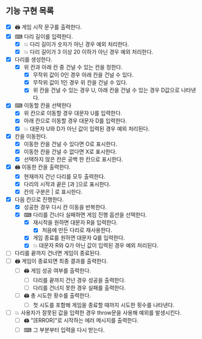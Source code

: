 ## 기능 구현 목록

- [x] 🖨 게임 시작 문구를 출력한다.
- [x] ⌨ 다리 길이를 입력한다.
  - [x] 💥 다리 길이가 숫자가 아닌 경우 예외 처리한다.
  - [x] 💥 다리 길이가 3 이상 20 이하가 아닌 경우 예외 처리한다.
- [x] 다리를 생성한다.
  - [x] 위 칸과 아래 칸 중 건널 수 있는 칸을 정한다.
    - [x] 무작위 값이 0인 경우 아래 칸을 건널 수 있다.
    - [x] 무작위 값이 1인 경우 위 칸을 건널 수 있다.
    - [x] 위 칸을 건널 수 있는 경우 U, 아래 칸을 건널 수 있는 경우 D값으로 나타낸다.
- [x] ⌨ 이동할 칸을 선택한다
  - [x] 위 칸으로 이동할 경우 대문자 U를 입력한다.
  - [x] 아래 칸으로 이동할 경우 대문자 D를 입력한다.
  - [x] 💥 대문자 U와 D가 아닌 값이 입력된 경우 예외 처리된다.
- [x] 칸을 이동한다.
  - [x] 이동한 칸을 건널 수 있다면 O로 표시한다.
  - [x] 이동한 칸을 건널 수 없다면 X로 표시한다.
  - [x] 선택하지 않은 칸은 공백 한 칸으로 표시한다.
- [x] 🖨 이동한 칸을 출력한다.
  - [x] 현재까지 건넌 다리를 모두 출력한다.
  - [x] 다리의 시작과 끝은 [과 ]으로 표시한다.
  - [x] 칸의 구분은 | 로 표시한다.
- [x] 다음 칸으로 진행한다.
  - [x] 성공한 경우 다시 칸 이동을 반복한다.
  - [x] ⌨ 다리를 건너다 실패하면 게임 진행 옵션을 선택한다.
    - [x] 재시작을 원하면 대문자 R을 입력한다.
      - [x] 처음에 만든 다리로 재사용한다.
    - [x] 게임 종료를 원하면 대문자 Q를 입력한다.
    - [x] 💥 대문자 R와 Q가 아닌 값이 입력된 경우 예외 처리된다.
- [ ] 다리를 끝까지 건너면 게임이 종료된다.
- [ ] 🖨 게임이 종료되면 최종 결과를 출력한다.
  - [ ] 🖨 게임 성공 여부를 출력한다.
    - [ ] 다리를 끝까지 건넌 경우 성공을 출력한다.
    - [ ] 다리를 건너지 못한 경우 실패를 출력한다.
  - [ ] 🖨 총 시도한 횟수를 출력한다.
    - [ ] 첫 시도를 포함해 게임을 종료할 때까지 시도한 횟수를 나타낸다.
- [ ] 💥 사용자가 잘못된 값을 입력한 경우 throw문을 사용해 예외를 발생시킨다.
  - [ ] 🖨 "[ERROR]"로 시작하는 에러 메시지를 출력한다.
  - [ ] ⌨ 그 부분부터 입력을 다시 받는다.
